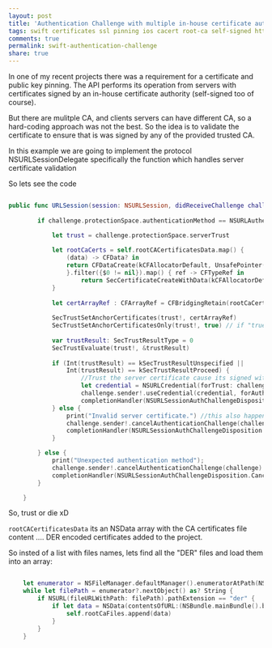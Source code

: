 ```yaml
---
layout: post
title: 'Authentication Challenge with multiple in-house certificate authorities in iOS with Swift'
tags: swift certificates ssl pinning ios cacert root-ca self-signed https handshake
comments: true
permalink: swift-authentication-challenge
share: true
---
```


In one of my recent projects there was a requirement for a certificate and public key pinning.
The API performs its operation from servers with certificates signed by an in-house certificate authority (self-signed too of course).

But there are mulitple CA, and clients servers can have different CA, so a hard-coding approach was not the best. 
So the idea is to validate the certificate to ensure that is was signed by any of the provided trusted CA.


In this example we are going to implement the protocol NSURLSessionDelegate specifically the function which handles server certificate validation

So lets see the code


``` swift

public func URLSession(session: NSURLSession, didReceiveChallenge challenge: NSURLAuthenticationChallenge, completionHandler: (NSURLSessionAuthChallengeDisposition, NSURLCredential?) -> Void) {
        
        if challenge.protectionSpace.authenticationMethod == NSURLAuthenticationMethodServerTrust {

            let trust = challenge.protectionSpace.serverTrust
                        
            let rootCaCerts = self.rootCACertificatesData.map() {
                (data) -> CFData? in
                return CFDataCreate(kCFAllocatorDefault, UnsafePointer(data.bytes), data.length)
                }.filter({$0 != nil}).map() { ref -> CFTypeRef in
                    return SecCertificateCreateWithData(kCFAllocatorDefault, ref!)!
            }
            
            let certArrayRef : CFArrayRef = CFBridgingRetain(rootCaCerts as NSArray) as! CFArrayRef
            
            SecTrustSetAnchorCertificates(trust!, certArrayRef)
            SecTrustSetAnchorCertificatesOnly(trust!, true) // if "true" then also allows certificates signed with one of the system available root certificates.
            
            var trustResult: SecTrustResultType = 0
            SecTrustEvaluate(trust!, &trustResult)
             
            if (Int(trustResult) == kSecTrustResultUnspecified ||
                Int(trustResult) == kSecTrustResultProceed) {
                    //Trust the server certificate cause its signed with one of the allowed in-house CA
                    let credential = NSURLCredential(forTrust: challenge.protectionSpace.serverTrust!)
                    challenge.sender!.useCredential(credential, forAuthenticationChallenge: challenge)
                    completionHandler(NSURLSessionAuthChallengeDisposition.UseCredential, credential)
            } else {
                print("Invalid server certificate.") //this also happens with expired certificates
                challenge.sender!.cancelAuthenticationChallenge(challenge)
                completionHandler(NSURLSessionAuthChallengeDisposition.CancelAuthenticationChallenge, nil)
            }

        } else {
            print("Unexpected authentication method");
            challenge.sender!.cancelAuthenticationChallenge(challenge)
            completionHandler(NSURLSessionAuthChallengeDisposition.CancelAuthenticationChallenge, nil)
        }

    }

```


So, trust or die xD

`rootCACertificatesData` its an NSData array with the CA certificates file content .... DER encoded certificates added to the project.

So insted of a list with files names, lets find all the "DER" files and load them into an array:

```swift

	let enumerator = NSFileManager.defaultManager().enumeratorAtPath(NSBundle.mainBundle().bundlePath)
    while let filePath = enumerator?.nextObject() as? String {
    	if NSURL(fileURLWithPath: filePath).pathExtension == "der" {
        	if let data = NSData(contentsOfURL:(NSBundle.mainBundle().bundleURL.URLByAppendingPathComponent(filePath))) {
            	self.rootCaFiles.append(data)
            }
        }
    }

```


